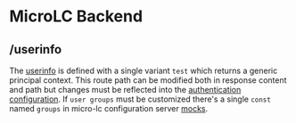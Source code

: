 # MicroLC Backend

## /userinfo

The [userinfo](../mocks/routes/microlc-be.js) is defined with a single variant `test` which returns
a generic principal context.
This route path can be modified both in response content and path but changes must be reflected into
the [authentication configuration](../micro-lc/authentication.json).
If `user groups` must be customized there's a single `const` named
`groups` in micro-lc configuration server [mocks](../mocks/routes/microlc-be.js).
